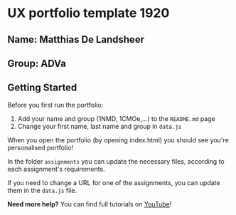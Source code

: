 # UX portfolio template 1920

## Name: Matthias De Landsheer

## Group: ADVa

## Getting Started

Before you first run the portfolio:
1. Add your name and group (1NMD, 1CMOe,...) to the `README.md` page
2. Change your first name, last name and group in `data.js`

When you open the portfolio (by opening index.html) you should see you're personalised portfolio!

In the folder `assignments` you can update the necessary files, according to each assignment's requirements.

If you need to change a URL for one of the assignments, you can update them in the `data.js` file.

**Need more help?** You can find full tutorials on [YouTube](https://www.youtube.com/playlist?list=PLEANi5V6VM1eta6CQlMSUOP5849hQwU2I)!
